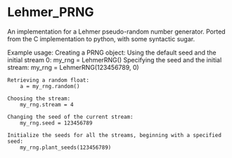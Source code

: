 Lehmer_PRNG
===========

An implementation for a Lehmer pseudo-random number generator.  Ported from the C implementation to python, with some
 syntactic sugar.

Example usage:
    Creating a PRNG object:
    Using the default seed and the initial stream 0:
        my_rng = LehmerRNG()
    Specifying the seed and the initial stream:
        my_rng = LehmerRNG(123456789, 0)

    Retrieving a random float:
        a = my_rng.random()

    Choosing the stream:
        my_rng.stream = 4

    Changing the seed of the current stream:
        my_rng.seed = 123456789

    Initialize the seeds for all the streams, beginning with a specified seed:
        my_rng.plant_seeds(123456789)
